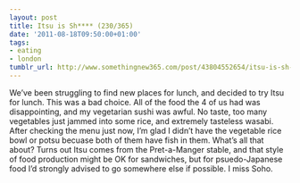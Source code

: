 ```yaml
---
layout: post
title: Itsu is Sh**** (230/365)
date: '2011-08-18T09:50:00+01:00'
tags:
- eating
- london
tumblr_url: http://www.somethingnew365.com/post/43804552654/itsu-is-sh-230365
---
```

We’ve been struggling to find new places for lunch, and decided to try Itsu for lunch.
This was a bad choice. All of the food the 4 of us had was disappointing, and my vegetarian sushi was awful. No taste, too many vegetables just jammed into some rice, and extremely tasteless wasabi.
After checking the menu just now, I’m glad I didn’t have the vegetable rice bowl or potsu becuase both of them have fish in them. What’s all that about?
Turns out Itsu comes from the Pret-a-Manger stable, and that style of food production might be OK for sandwiches, but for psuedo-Japanese food I’d strongly advised to go somewhere else if possible.
I miss Soho.
